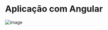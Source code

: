 # Aplicação com Angular

![image](https://user-images.githubusercontent.com/53058401/181864806-695cfd79-545e-419e-beba-a63083ea75cc.png)
